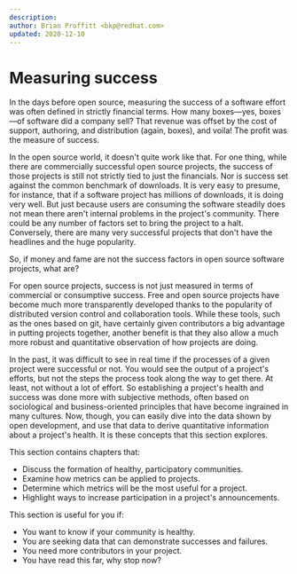 ```yaml
---
description: 
author: Brian Proffitt <bkp@redhat.com>
updated: 2020-12-10
---
```


# Measuring success

In the days before open source, measuring the success of a software effort was often defined in strictly financial terms.
How many boxes—yes, boxes—of software did a company sell? That revenue was offset by the cost of support, authoring, and distribution (again, boxes), and voila! The profit was the measure of success.

In the open source world, it doesn't quite work like that.
For one thing, while there are commercially successful open source projects, the success of those projects is still not strictly tied to just the financials.
Nor is success set against the common benchmark of downloads.
It is very easy to presume, for instance, that if a software project has millions of downloads, it is doing very well.
But just because users are consuming the software steadily does not mean there aren't internal problems in the project's community.
There could be any number of factors set to bring the project to a halt.
Conversely, there are many very successful projects that don't have the headlines and the huge popularity.

So, if money and fame are not the success factors in open source software projects, what are?

For open source projects, success is not just measured in terms of commercial or consumptive success.
Free and open source projects have become much more transparently developed thanks to the popularity of distributed version control and collaboration tools.
While these tools, such as the ones based on git, have certainly given contributors a big advantage in putting projects together, another benefit is that they also allow a much more robust and quantitative observation of how projects are doing.

In the past, it was difficult to see in real time if the processes of a given project were successful or not.
You would see the output of a project's efforts, but not the steps the process took along the way to get there.
At least, not without a lot of effort.
So establishing a project's health and success was done more with subjective methods, often based on sociological and business-oriented principles that have become ingrained in many cultures.
Now, though, you can easily dive into the data shown by open development, and use that data to derive quantitative information about a project's health.
It is these concepts that this section explores.

This section contains chapters that:

* Discuss the formation of healthy, participatory communities.
* Examine how metrics can be applied to projects.
* Determine which metrics will be the most useful for a project.
* Highlight ways to increase participation in a project's announcements.

This section is useful for you if:

* You want to know if your community is healthy.
* You are seeking data that can demonstrate successes and failures.
* You need more contributors in your project.
* You have read this far, why stop now?